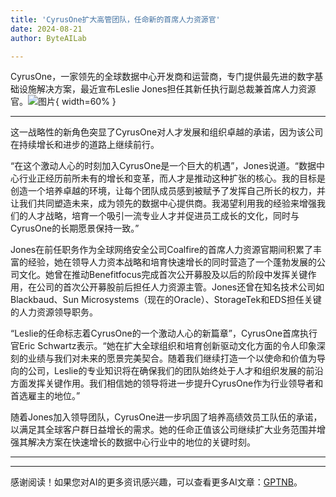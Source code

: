 ```yaml
---
title: 'CyrusOne扩大高管团队，任命新的首席人力资源官'
date: 2024-08-21
author: ByteAILab

---
```


CyrusOne，一家领先的全球数据中心开发商和运营商，专门提供最先进的数字基础设施解决方案，最近宣布Leslie Jones担任其新任执行副总裁兼首席人力资源官。![图片](https://ai-techpark.com/wp-content/uploads/2024/08/CyrusOne-960x540.jpg){ width=60% }

---
这一战略性的新角色突显了CyrusOne对人才发展和组织卓越的承诺，因为该公司在持续增长和进步的道路上继续前行。

“在这个激动人心的时刻加入CyrusOne是一个巨大的机遇”，Jones说道。“数据中心行业正经历前所未有的增长和变革，而人才是推动这种扩张的核心。我的目标是创造一个培养卓越的环境，让每个团队成员感到被赋予了发挥自己所长的权力，并让我们共同塑造未来，成为领先的数据中心提供商。我渴望利用我的经验来增强我们的人才战略，培育一个吸引一流专业人才并促进员工成长的文化，同时与CyrusOne的长期愿景保持一致。”

Jones在前任职务作为全球网络安全公司Coalfire的首席人力资源官期间积累了丰富的经验，她在领导人力资本战略和培育快速增长的同时营造了一个蓬勃发展的公司文化。她曾在推动Benefitfocus完成首次公开募股及以后的阶段中发挥关键作用，在公司的首次公开募股前后担任人力资源主管。Jones还曾在知名技术公司如Blackbaud、Sun Microsystems（现在的Oracle）、StorageTek和EDS担任关键的人力资源领导职务。

“Leslie的任命标志着CyrusOne的一个激动人心的新篇章”，CyrusOne首席执行官Eric Schwartz表示。“她在扩大全球组织和培育创新驱动文化方面的令人印象深刻的业绩与我们对未来的愿景完美契合。随着我们继续打造一个以使命和价值为导向的公司，Leslie的专业知识将在确保我们的团队始终处于人才和组织发展的前沿方面发挥关键作用。我们相信她的领导将进一步提升CyrusOne作为行业领导者和首选雇主的地位。”

随着Jones加入领导团队，CyrusOne进一步巩固了培养高绩效员工队伍的承诺，以满足其全球客户群日益增长的需求。她的任命正值该公司继续扩大业务范围并增强其解决方案在快速增长的数据中心行业中的地位的关键时刻。


---
---
感谢阅读！如果您对AI的更多资讯感兴趣，可以查看更多AI文章：[GPTNB](https://gptnb.com)。